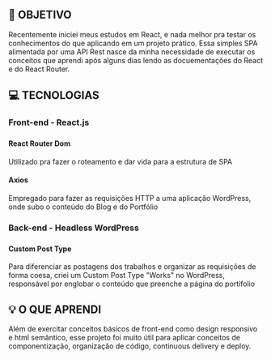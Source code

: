 ## 📖 OBJETIVO
Recentemente iniciei meus estudos em React, e nada melhor pra testar os conhecimentos do que aplicando em um projeto prático. Essa simples SPA alimentada por uma API Rest nasce da minha necessidade de executar os conceitos que aprendi após alguns dias lendo as docuementações do React e do React Router.

## 💻 TECNOLOGIAS
<h3>Front-end - React.js<h3>
<h4>React Router Dom</h4>
Utilizado pra fazer o roteamento e dar vida para a estrutura de SPA
<h4>Axios</h4>
Empregado para fazer as requisições HTTP a uma aplicação WordPress, onde subo o conteúdo do Blog e do Portfólio

<h3>Back-end - Headless WordPress<h3>
<h4>Custom Post Type</h4>
Para diferenciar as postagens dos trabalhos e organizar as requisições de forma coesa, criei um Custom Post Type "Works" no WordPress, responsável por englobar o conteúdo que preenche a página do portifolio

## 💡 O QUE APRENDI
<p>
Além de exercitar conceitos básicos de front-end como design responsivo e html semântico, esse projeto foi muito útil para aplicar conceitos de componentização, organização de código, continuous delivery e deploy.
</p>
